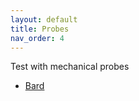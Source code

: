 ```yaml
---
layout: default
title: Probes
nav_order: 4
---
```


Test with mechanical probes

* [Bard](probes/bard.md)
